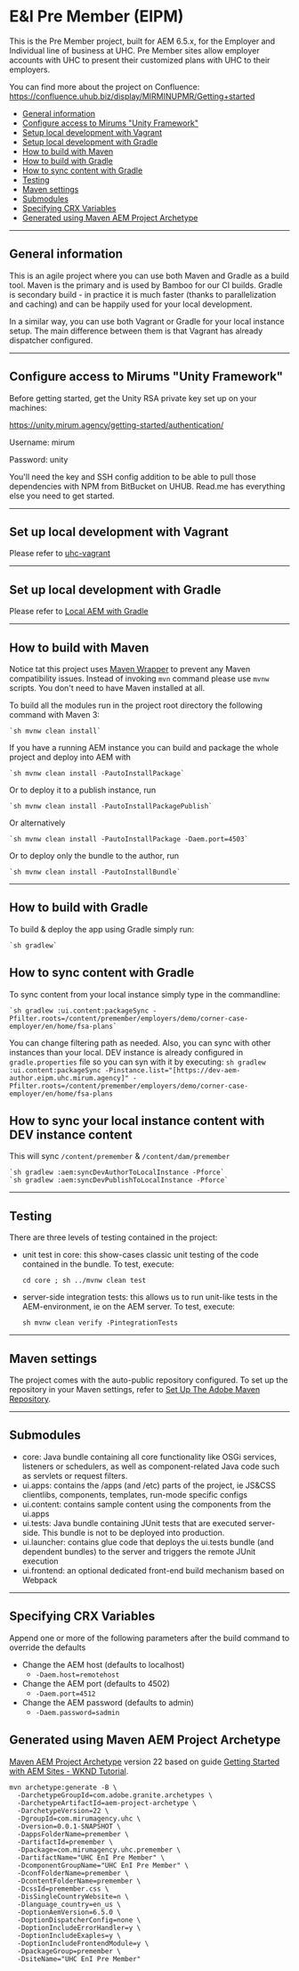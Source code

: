 # E&I Pre Member (EIPM)

This is the Pre Member project, built for AEM 6.5.x, for the Employer and Individual line of business at UHC. Pre Member sites allow employer accounts with UHC to present their customized plans with UHC to their employers.

You can find more about the project on Confluence: https://confluence.uhub.biz/display/MIRMINUPMR/Getting+started

* [General information](#general-information)
* [Configure access to Mirums "Unity Framework"](#configure-access-to-mirums-unity-framework)
* [Setup local development with Vagrant](#set-up-local-development-with-vagrant)
* [Setup local development with Gradle](#set-up-local-development-with-gradle)
* [How to build with Maven](#how-to-build-with-maven)
* [How to build with Gradle](#how-to-build-with-gradle)
* [How to sync content with Gradle](#how-to-sync-content-with-gradle)
* [Testing](#testing)
* [Maven settings](#maven-settings)
* [Submodules](#submodules)
* [Specifying CRX Variables](#specifying-crx-variables)
* [Generated using Maven AEM Project Archetype](#generated-using-maven-aem-project-archetype)

---
## General information

This is an agile project where you can use both Maven and Gradle as a build tool. Maven is the primary and is used by 
Bamboo for our CI builds. Gradle is secondary build - in practice it is much faster (thanks to parallelization and caching)
and can be happily used for your local development.

In a similar way, you can use both Vagrant or Gradle for your local instance setup. The main difference between them is that Vagrant has already dispatcher configured.

---
## Configure access to Mirums "Unity Framework"

Before getting started, get the Unity RSA private key set up on your machines:

https://unity.mirum.agency/getting-started/authentication/

Username: mirum

Password: unity

You'll need the key and SSH config addition to be able to pull those dependencies with NPM from BitBucket on UHUB.
Read.me has everything else you need to get started. 

---
## Set up local development with Vagrant

Please refer to [uhc-vagrant](https://bitbucket.uhub.biz/projects/MIRSANUHC/repos/uhc-ei-pre-member-vagrant-box/browse)

---    
## Set up local development with Gradle

Please refer to [Local AEM with Gradle](./aem/README.md)

---
## How to build with Maven

Notice tat this project uses [Maven Wrapper](https://github.com/takari/maven-wrapper) to prevent any Maven compatibility issues.
Instead of invoking `mvn` command please use `mvnw` scripts. You don't need to have Maven installed at all.

To build all the modules run in the project root directory the following command with Maven 3:

    `sh mvnw clean install`

If you have a running AEM instance you can build and package the whole project and deploy into AEM with

    `sh mvnw clean install -PautoInstallPackage`

Or to deploy it to a publish instance, run

    `sh mvnw clean install -PautoInstallPackagePublish`

Or alternatively

    `sh mvnw clean install -PautoInstallPackage -Daem.port=4503`

Or to deploy only the bundle to the author, run

    `sh mvnw clean install -PautoInstallBundle`

---
## How to build with Gradle

To build & deploy the app using Gradle simply run:

    `sh gradlew`
    
## How to sync content with Gradle

To sync content from your local instance simply type in the commandline:

    `sh gradlew :ui.content:packageSync -Pfilter.roots=/content/premember/employers/demo/corner-case-employer/en/home/fsa-plans`
    
You can change filtering path as needed. Also, you can sync with other instances than your local. DEV instance is already configured in `gradle.properties` file so you can syn with it by executing:
    `sh gradlew :ui.content:packageSync -Pinstance.list="[https://dev-aem-author.eipm.uhc.mirum.agency]" -Pfilter.roots=/content/premember/employers/demo/corner-case-employer/en/home/fsa-plans`
    
## How to sync your local instance content with DEV instance content 

This will sync `/content/premember` & `/content/dam/premember`

    `sh gradlew :aem:syncDevAuthorToLocalInstance -Pforce`
    `sh gradlew :aem:syncDevPublishToLocalInstance -Pforce`

---
## Testing

There are three levels of testing contained in the project:

* unit test in core: this show-cases classic unit testing of the code contained in the bundle. To test, execute:

    `cd core ; sh ../mvnw clean test`

* server-side integration tests: this allows us to run unit-like tests in the AEM-environment, ie on the AEM server. To test, execute:

    `sh mvnw clean verify -PintegrationTests`

---
## Maven settings

The project comes with the auto-public repository configured. To set up the repository in your Maven settings, refer to
[Set Up The Adobe Maven Repository](http://helpx.adobe.com/experience-manager/kb/SetUpTheAdobeMavenRepository.html).

---
## Submodules

* core: Java bundle containing all core functionality like OSGi services, listeners or schedulers, as well as component-related Java code such as servlets or request filters.
* ui.apps: contains the /apps (and /etc) parts of the project, ie JS&CSS clientlibs, components, templates, run-mode specific configs
* ui.content: contains sample content using the components from the ui.apps
* ui.tests: Java bundle containing JUnit tests that are executed server-side. This bundle is not to be deployed into production.
* ui.launcher: contains glue code that deploys the ui.tests bundle (and dependent bundles) to the server and triggers the remote JUnit execution
* ui.frontend: an optional dedicated front-end build mechanism based on Webpack

---
## Specifying CRX Variables

Append one or more of the following parameters after the build command to override the defaults

* Change the AEM host (defaults to localhost)
  * ``-Daem.host=remotehost``
* Change the AEM port (defaults to 4502)
  * ``-Daem.port=4512``
* Change the AEM password (defaults to admin)
  * ``-Daem.password=sadmin``

## Generated using Maven AEM Project Archetype

[Maven AEM Project Archetype](https://github.com/adobe/aem-project-archetype) version 22 based on guide [Getting Started with AEM Sites - WKND Tutorial](https://docs.adobe.com/content/help/en/experience-manager-learn/getting-started-wknd-tutorial-develop/project-setup.html).

```shell script
mvn archetype:generate -B \
  -DarchetypeGroupId=com.adobe.granite.archetypes \
  -DarchetypeArtifactId=aem-project-archetype \
  -DarchetypeVersion=22 \
  -DgroupId=com.mirumagency.uhc \
  -Dversion=0.0.1-SNAPSHOT \
  -DappsFolderName=premember \
  -DartifactId=premember \
  -Dpackage=com.mirumagency.uhc.premember \
  -DartifactName="UHC EnI Pre Member" \
  -DcomponentGroupName="UHC EnI Pre Member" \
  -DconfFolderName=premember \
  -DcontentFolderName=premember \
  -DcssId=premember.css \
  -DisSingleCountryWebsite=n \
  -Dlanguage_country=en_us \
  -DoptionAemVersion=6.5.0 \
  -DoptionDispatcherConfig=none \
  -DoptionIncludeErrorHandler=y \
  -DoptionIncludeExaples=y \
  -DoptionIncludeFrontendModule=y \
  -DpackageGroup=premember \
  -DsiteName="UHC EnI Pre Member"
```
